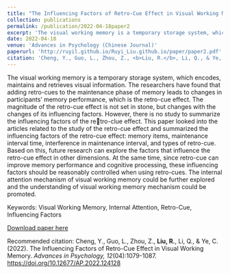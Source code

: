```yaml
---
title: "The Influencing Factors of Retro-Cue Effect in Visual Working Memory"
collection: publications
permalink: /publication/2022-04-18paper2
excerpt: 'The visual working memory is a temporary storage system, which encodes, maintains and retrieves visual information. The researchers have found that adding retro-cues to the maintenance phase of memory leads to changes in participants’ memory performance, which is the retro-cue effect. The magnitude of the retro-cue effect is not set in stone, but changes with the changes of its influencing factors. However, there is no study to summarize the influencing factors of the retro-clue effect. This paper looked into the articles related to the study of the retro-cue effect and summarized the influencing factors of the retro-cue effect: memory items, maintenance interval time, interference in maintenance interval, and types of retro-cue. Based on this, future research can explore the factors that influence the retro-cue effect in other dimensions. At the same time, since retro-cue can improve memory performance and cognitive processing, these influencing factors should be reasonably controlled when using retro-cues. The internal attention mechanism of visual working memory could be further explored and the understanding of visual working memory mechanism could be promoted.'
date: 2022-04-18
venue: 'Advances in Psychology (Chinese Journal)'
paperurl: 'http://ruyil.github.io/Ruyi_Liu.github.io/paper/paper2.pdf'
citation: 'Cheng, Y., Guo, L., Zhou, Z., <b>Liu, R.</b>, Li, Q., & Ye, C. (2022). The Influencing Factors of Retro-Cue Effect in Visual Working Memory. <i>Advances in Psychology, 12</i>(04):1079-1087. https://doi.org/10.12677/AP.2022.124128'
---
```

The visual working memory is a temporary storage system, which encodes, maintains and retrieves visual information. The researchers have found that adding retro-cues to the maintenance phase of memory leads to changes in participants’ memory performance, which is the retro-cue effect. The magnitude of the retro-cue effect is not set in stone, but changes with the changes of its influencing factors. However, there is no study to summarize the influencing factors of the retro-clue effect. This paper looked into the articles related to the study of the retro-cue effect and summarized the influencing factors of the retro-cue effect: memory items, maintenance interval time, interference in maintenance interval, and types of retro-cue. Based on this, future research can explore the factors that influence the retro-cue effect in other dimensions. At the same time, since retro-cue can improve memory performance and cognitive processing, these influencing factors should be reasonably controlled when using retro-cues. The internal attention mechanism of visual working memory could be further explored and the understanding of visual working memory mechanism could be promoted.

Keywords: Visual Working Memory, Internal Attention, Retro-Cue, Influencing Factors

[Download paper here](http://ruyil.github.io/Ruyi_Liu.github.io/files/paper2.pdf)

Recommended citation: Cheng, Y., Guo, L., Zhou, Z., <b>Liu, R.</b>, Li, Q., & Ye, C. (2022). The Influencing Factors of Retro-Cue Effect in Visual Working Memory. <i>Advances in Psychology, 12</i>(04):1079-1087. https://doi.org/10.12677/AP.2022.124128
